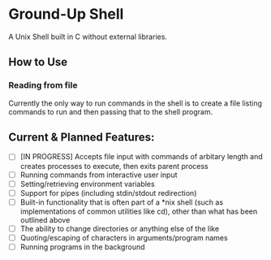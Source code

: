 # Ground-Up Shell
A Unix Shell built in C without external libraries.

## How to Use 

### Reading from file

Currently the only way to run commands in the shell is to create a file listing commands to run and then passing that to the shell program. 

## Current & Planned Features:

- [ ] [IN PROGRESS] Accepts file input with commands of arbitary length and creates processes to execute, then exits parent process
- [ ] Running commands from interactive user input
- [ ] Setting/retrieving environment variables
- [ ] Support for pipes (including stdin/stdout redirection)
- [ ] Built-in functionality that is often part of a *nix shell (such as implementations of common utilities like cd), other than what has been outlined above
- [ ] The ability to change directories or anything else of the like
- [ ] Quoting/escaping of characters in arguments/program names
- [ ] Running programs in the background

